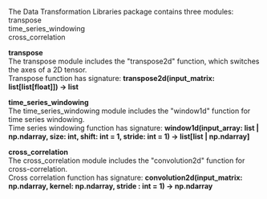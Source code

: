 The Data Transformation Libraries package contains three modules:<br>
transpose<br>
time_series_windowing<br>
cross_correlation<br>


**transpose**<br>
The transpose module includes the "transpose2d" function, which switches the axes of a 2D tensor.<br>
Transpose function has signature: **transpose2d(input_matrix: list[list[float]]) -> list**<br>

**time_series_windowing**<br>
The time_series_windowing module includes the "window1d" function for time series windowing.<br>
Time series windowing function has signature: **window1d(input_array: list | np.ndarray, size: int, shift: int = 1, stride: int = 1) -> list[list | np.ndarray]**<br>

**cross_correlation**<br>
The cross_correlation module includes the "convolution2d" function for cross-correlation.<br>
Cross correlation function has signature: **convolution2d(input_matrix: np.ndarray, kernel: np.ndarray, stride : int = 1) -> np.ndarray**<br>